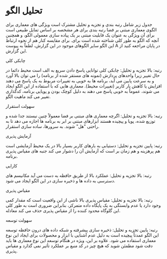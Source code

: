 # تحلیل الگو

جدول زیر شامل رتبه بندی و تجزیه و تحلیل مشترک است ویژگی های معماری برای الگوی معماری مبتنی بر فضا رتبه بندی برای هر مشخصه بر اساس تمایل طبیعی است برای آن ویژگی به عنوان یک قابلیت مبتنی بر یک پیاده سازی معمولی الگو، و همچنین آنچه که الگو به طور کلی شناخته شده است برای. برای مقایسه کنار هم از نحوه ارتباط این الگو سایر الگوهای موجود در این گزارش، لطفاً به پیوست A در پایان مراجعه کنید از این گزارش.

چابکی کلی

رتبه: بالا تجزیه و تحلیل: چابکی کلی توانایی پاسخ دادن سریع به الف است محیط دائما در حال تغییر زیرا واحدهای پردازش (نمونه های مستقر شده از برنامه) را می توان بالا آورد و به سرعت پایین می آید، برنامه ها به خوبی به تغییرات مربوط به یک پاسخ می دهند افزایش یا کاهش بار کاربر (تغییرات محیط). معماری هایی که با استفاده از این الگو ایجاد می شوند، عموماً به خوبی پاسخ می دهند به دلیل کوچک بودن و پویایی برنامه، کدگذاری تغییر می کند ماهیت الگو.

سهولت استقرار

رتبه: بالا تجزیه و تحلیل: اگرچه معماری های مبتنی بر فضا معمولاً چنین نیستند جدا شده و توزیع شده، پویا و پیچیده هستند ابزارهای مبتنی بر ابر به برنامه ها اجازه می دهد تا به راحتی "هل" شوند. به سرورها، ساده سازی استقرار.

آزمایش پذیری

رتبه: پایین تجزیه و تحلیل: دستیابی به بارهای کاربر بسیار بالا در یک محیط آزمایشی است هم پرهزینه و هم زمان بر است که آزمایش آن را دشوار می کند جنبه های مقیاس پذیری برنامه.

کارایی

رتبه: بالا تجزیه و تحلیل: عملکرد بالا از طریق حافظه به دست می آید مکانیسم های دسترسی به داده ها و ذخیره سازی در این الگو ایجاد می شود.

مقیاس پذیری

رتبه: بالا تجزیه و تحلیل: مقیاس پذیری بالا ناشی از این واقعیت است که مقدار کمی وجود دارد یا عدم وابستگی به یک پایگاه داده متمرکز، بنابراین ضروری است به طور کلی این گلوگاه محدود کننده را از مقیاس پذیری حذف می کند معادله.

سهولت توسعه

رتبه: پایین تجزیه و تحلیل: ذخیره سازی پیشرفته و شبکه داده های درون حافظه توسعه این الگو عمدتاً پیچیده است به دلیل عدم آشنایی با ابزار و محصولات برای ایجاد این نوع معماری استفاده می شود. علاوه بر این، ویژه در هنگام توسعه این نوع معماری ها باید دقت شود مطمئن شوید که هیچ چیز در کد منبع بر عملکرد تأثیر نمی گذارد و مقیاس پذیری.
